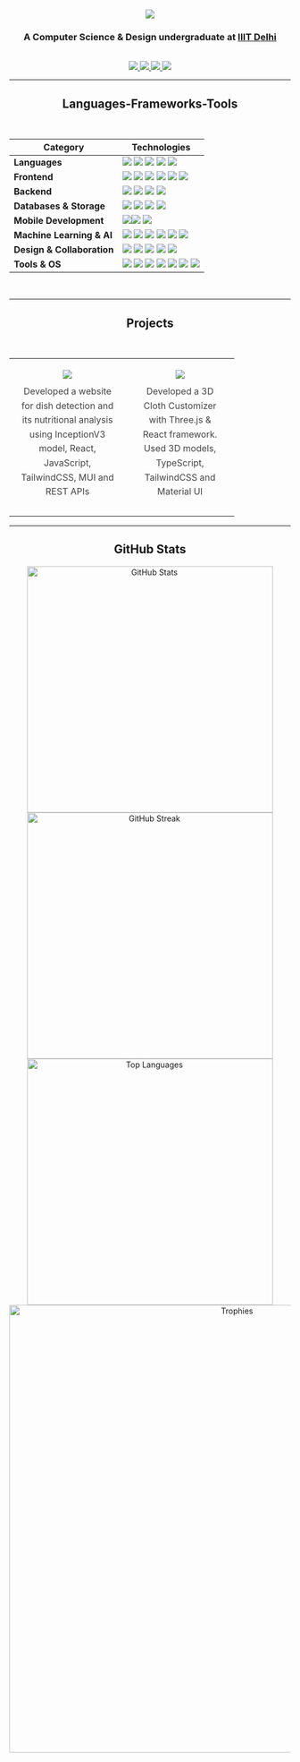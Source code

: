 <!-- <p align="left"> <img src="https://komarev.com/ghpvc/?username=Annu117&label=Profile%20views&color=0e75b6&style=flat" alt="Annu117" /> </p> -->

<h1 align="center">
    <img src="https://readme-typing-svg.herokuapp.com/?font=Righteous&size=35&center=true&vCenter=true&width=500&height=70&duration=4000&lines=Hi+There!+👋;+I'm+Annu+Kumari!;" />
</h1>

<h3 align="center">A Computer Science & Design undergraduate at <a href="https://github.com/IIIT-Delhi">IIIT Delhi</a></h3>

<br/>

<div align="center"> 
  <a href="mailto:annukumari8985@gmail.com">
    <img src="https://img.shields.io/badge/Gmail-333333?style=for-the-badge&logo=gmail&logoColor=red" />
  </a>
  <a href="https://www.linkedin.com/in/-annu-kumari-/" target="_blank">
    <img src="https://img.shields.io/badge/LinkedIn-0077B5?style=for-the-badge&logo=linkedin&logoColor=white" target="_blank" />
  </a>
  <a href="https://annu117-react-portfolio.vercel.app/" target="_blank">
     <img src="https://img.shields.io/badge/Portfolio-FF5722?style=for-the-badge&logo=todoist&logoColor=white" target="_blank" />
  </a>
    <a href="https://design-portfolio-coral-nine.vercel.app/" target="_blank">
     <img src="https://img.shields.io/badge/Design%20Portfolio-009688?style=for-the-badge&logo=adobe&logoColor=white" />
  </a>
</div>
<hr/>

<h2 align="center">Languages-Frameworks-Tools</h2>
<br/>

| **Category**              | **Technologies** |
|---------------------------|------------------|
| **Languages** | <img src="https://img.shields.io/badge/C++-00599C?style=for-the-badge&logo=cplusplus&logoColor=white" /> <img src="https://img.shields.io/badge/Java-007396?style=for-the-badge&logo=java&logoColor=white" /> <img src="https://img.shields.io/badge/Python-3776AB?style=for-the-badge&logo=python&logoColor=white" /> <img src="https://img.shields.io/badge/C-A8B9CC?style=for-the-badge&logo=c&logoColor=white" /> <img src="https://img.shields.io/badge/JavaScript-F7DF1E?style=for-the-badge&logo=javascript&logoColor=black" />  |
| **Frontend** | <img src="https://img.shields.io/badge/HTML-E34F26?style=for-the-badge&logo=html5&logoColor=white" /> <img src="https://img.shields.io/badge/CSS-1572B6?style=for-the-badge&logo=css3&logoColor=white" />  <img src="https://img.shields.io/badge/React-61DAFB?style=for-the-badge&logo=react&logoColor=black" /> <img src="https://img.shields.io/badge/Tailwind_CSS-38B2AC?style=for-the-badge&logo=tailwindcss&logoColor=white" /> <img src="https://img.shields.io/badge/Material_UI-007FFF?style=for-the-badge&logo=mui&logoColor=white" /> <img src="https://img.shields.io/badge/Three.js-000000?style=for-the-badge&logo=threedotjs&logoColor=white" /> |
| **Backend** | <img src="https://img.shields.io/badge/Express-000000?style=for-the-badge&logo=express&logoColor=white" /> <img src="https://img.shields.io/badge/Django-092E20?style=for-the-badge&logo=django&logoColor=white" /> <img src="https://img.shields.io/badge/Flask-000000?style=for-the-badge&logo=flask&logoColor=white" /> <img src="https://img.shields.io/badge/REST_API-000000?style=for-the-badge&logo=api&logoColor=white" /> |
| **Databases & Storage** | <img src="https://img.shields.io/badge/MySQL-4479A1?style=for-the-badge&logo=mysql&logoColor=white" /> <img src="https://img.shields.io/badge/MongoDB-47A248?style=for-the-badge&logo=mongodb&logoColor=white" /> <img src="https://img.shields.io/badge/Redis-DC382D?style=for-the-badge&logo=redis&logoColor=white" /> <img src="https://img.shields.io/badge/ChromaDB-00ACC1?style=for-the-badge&logoColor=white" /> |
| **Mobile Development** | <img src="https://img.shields.io/badge/React_Native-61DAFB?style=for-the-badge&logo=react&logoColor=black" /><img src="https://img.shields.io/badge/Expo-000020?style=for-the-badge&logo=expo&logoColor=white" /> <img src="https://img.shields.io/badge/React_Navigation-000000?style=for-the-badge&logo=reactrouter&logoColor=white" /> |
| **Machine Learning & AI** | <img src="https://img.shields.io/badge/TensorFlow-FF6F00?style=for-the-badge&logo=tensorflow&logoColor=white" /> <img src="https://img.shields.io/badge/Scikit--learn-F7931E?style=for-the-badge&logo=scikit-learn&logoColor=white" /> <img src="https://img.shields.io/badge/OpenCV-5C3EE8?style=for-the-badge&logo=opencv&logoColor=white" /> <img src="https://img.shields.io/badge/Hugging_Face-FFD21F?style=for-the-badge&logo=huggingface&logoColor=black" /> <img src="https://img.shields.io/badge/LangChain-2B2D42?style=for-the-badge&logoColor=white" /> <img src="https://img.shields.io/badge/RAG-009688?style=for-the-badge&logoColor=white" /> |
| **Design & Collaboration** | <img src="https://img.shields.io/badge/Canva-00C4CC?style=for-the-badge&logo=canva&logoColor=white" /> <img src="https://img.shields.io/badge/Miro-050038?style=for-the-badge&logo=miro&logoColor=white" /> <img src="https://img.shields.io/badge/Figma-F24E1E?style=for-the-badge&logo=figma&logoColor=white" /> <img src="https://img.shields.io/badge/Adobe_Illustrator-FF9A00?style=for-the-badge&logo=adobeillustrator&logoColor=white" /> <img src="https://img.shields.io/badge/Adobe_Photoshop-31A8FF?style=for-the-badge&logo=adobephotoshop&logoColor=white" /> |
| **Tools & OS** | <img src="https://img.shields.io/badge/VS_Code-007ACC?style=for-the-badge&logo=visual-studio-code&logoColor=white" /> <img src="https://img.shields.io/badge/IntelliJ_IDEA-000000?style=for-the-badge&logo=intellij-idea&logoColor=white" /> <img src="https://img.shields.io/badge/Git-F05032?style=for-the-badge&logo=git&logoColor=white" /> <img src="https://img.shields.io/badge/GitHub-181717?style=for-the-badge&logo=github&logoColor=white" /> <img src="https://img.shields.io/badge/Cursor-5E3CE4?style=for-the-badge&logo=cursor&logoColor=white" /> <img src="https://img.shields.io/badge/Ubuntu-E95420?style=for-the-badge&logo=ubuntu&logoColor=white" /> <img src="https://img.shields.io/badge/Linux-FCC624?style=for-the-badge&logo=linux&logoColor=black" />  |

<br/>
<hr/>

<h2 align="center">Projects</h2>
<br />
<table align="center" style="width: 80%; border-collapse: collapse; text-align: center;">
    <tr>
         <td style="padding: 20px; vertical-align: middle;">
            <div align="center">
                <div style="display: flex; flex-direction: column; align-items: center; justify-content: center;">
                    <a href="https://food-scan.vercel.app/" target="_blank" style="text-decoration: none;">
                        <img src="https://img.shields.io/badge/FoodScan-1E88E5?style=for-the-badge&logo=globe&logoColor=white" />
                    </a>
                    <p style="margin: 10px 0; font-size: 16px; color: #444; line-height: 1.6; text-align: center;">
                        Developed a website for dish detection and its nutritional analysis using InceptionV3 model, React, JavaScript, TailwindCSS, MUI and REST APIs
                    </p>
                </div>
            </div>
        </td>
        <td style="padding: 20px; border-center: 2px solid #ddd; vertical-align: middle;">
            <div align="center">
            <div style="display: flex; flex-direction: column; align-items: center; justify-content: center;">
                <a href="https://clothing-customizer.vercel.app/" target="_blank" style="text-decoration: none;">
                    <img src="https://img.shields.io/badge/TryOn-6A1B9A?style=for-the-badge&logo=globe&logoColor=white" />
                </a>
                <p style="margin: 10px 0; font-size: 16px; color: #444; line-height: 1.6; text-align: center;">
                    Developed a 3D Cloth Customizer with Three.js & React framework. Used 3D models, TypeScript, TailwindCSS and Material UI
                </p>
            </div>
        </td>
    </tr>
</table>
<hr/>
<!--
-->
<h2 align="center">GitHub Stats</h2>

<div align="center">
  <img width="440" src="https://github-readme-stats.vercel.app/api?username=Annu117&theme=tokyonight&show_icons=true&hide_border=false&include_all_commits=false&count_private=true" alt="GitHub Stats">
  <br>
  <img width="440" src="https://github-readme-streak-stats.herokuapp.com/?user=Annu117&theme=tokyonight&hide_border=false" alt="GitHub Streak">
  <br>
  <img width="440" src="https://github-readme-stats.vercel.app/api/top-langs/?username=Annu117&layout=compact&theme=tokyonight&hide_border=false" alt="Top Languages">
  <br>
    <div align="center">
        <img 
          src="https://github-profile-trophy.vercel.app/?username=Annu117&theme=tokyonight&margin-w=15&margin-h=15&title=MultiLanguage,Repositories,Experience,Commits,PullRequest,Issues,Contributions" 
          width="800" 
          alt="Trophies" 
          style="display: block; margin: left;" 
        />
    </div>
 <br>
</div>
<br>

<!--   <img width=800 src="https://github-profile-trophy.vercel.app/?username=Annu117&theme=tokyonight&margin-w=15&margin-h=15" alt="Trophies">-->


